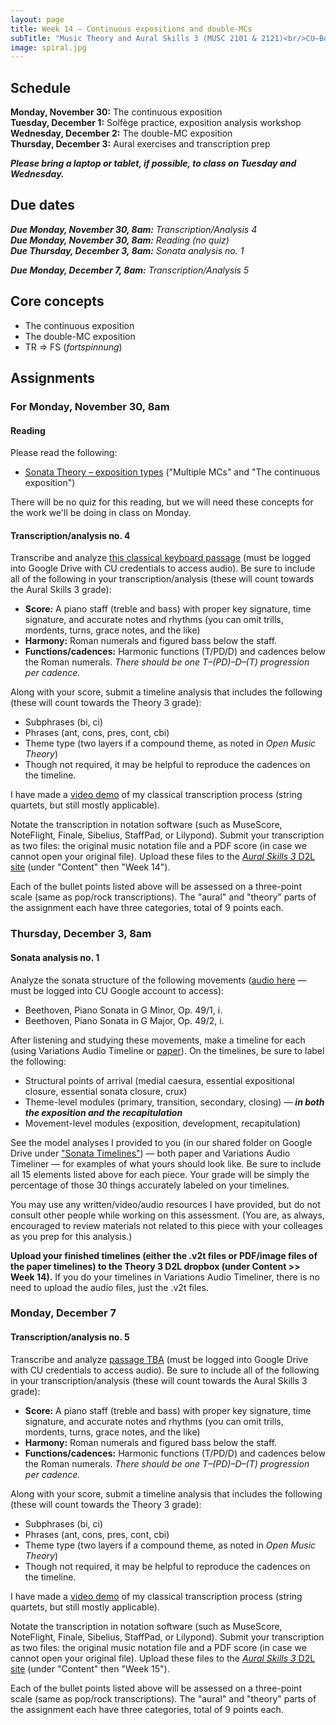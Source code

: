 ```yaml
---
layout: page
title: Week 14 – Continuous expositions and double-MCs
subTitle: "Music Theory and Aural Skills 3 (MUSC 2101 & 2121)<br/>CU–Boulder, Fall 2015<br/>Kris Shaffer, Ph.D. – coordinator"
image: spiral.jpg
---
```


## Schedule

**Monday, November 30:** The continuous exposition  
**Tuesday, December 1:** Solfège practice, exposition analysis workshop  
**Wednesday, December 2:** The double-MC exposition  
**Thursday, December 3:** Aural exercises and transcription prep  

***Please bring a laptop or tablet, if possible, to class on Tuesday and Wednesday.***


## Due dates

***Due Monday, November 30, 8am:*** *Transcription/Analysis 4*  
***Due Monday, November 30, 8am:*** *Reading (no quiz)*  
***Due Thursday, December 3, 8am:*** *Sonata analysis no. 1*  

***Due Monday, December 7, 8am:*** *Transcription/Analysis 5*  


## Core concepts

- The continuous exposition  
- The double-MC exposition  
- TR => FS (*fortspinnung*)  


## Assignments

### For Monday, November 30, 8am

#### Reading

Please read the following:

- [Sonata Theory – exposition types](http://openmusictheory.com/SonataTheory-exposition.html) ("Multiple MCs" and "The continuous exposition")

There will be no quiz for this reading, but we will need these concepts for the work we'll be doing in class on Monday.

#### Transcription/analysis no. 4

Transcribe and analyze [this classical keyboard passage](https://drive.google.com/a/colorado.edu/file/d/0B9o4hmKNoi6cS194Mmo0NzhPeWM/view?usp=sharing) (must be logged into Google Drive with CU credentials to access audio). Be sure to include all of the following in your transcription/analysis (these will count towards the Aural Skills 3 grade):

- **Score:** A piano staff (treble and bass) with proper key signature, time signature, and accurate notes and rhythms (you can omit trills, mordents, turns, grace notes, and the like)   
- **Harmony:** Roman numerals and figured bass below the staff.  
- **Functions/cadences:** Harmonic functions (T/PD/D) and cadences below the Roman numerals. *There should be one T–(PD)–D–(T) progression per cadence.*  

Along with your score, submit a timeline analysis that includes the following (these will count towards the Theory 3 grade):  

- Subphrases (bi, ci)  
- Phrases (ant, cons, pres, cont, cbi)  
- Theme type (two layers if a compound theme, as noted in *Open Music Theory*)  
- Though not required, it may be helpful to reproduce the cadences on the timeline.

I have made a [video demo](https://vimeo.com/119572881) of my classical transcription process (string quartets, but still mostly applicable).

Notate the transcription in notation software (such as MuseScore, NoteFlight, Finale, Sibelius, StaffPad, or Lilypond). Submit your transcription as two files: the original music notation file and a PDF score (in case we cannot open your original file). Upload these files to the [*Aural Skills 3* D2L site](https://learn.colorado.edu/d2l/home/120555) (under "Content" then "Week 14").

Each of the bullet points listed above will be assessed on a three-point scale (same as pop/rock transcriptions). The "aural" and "theory" parts of the assignment each have three categories, total of 9 points each.


### Thursday, December 3, 8am

#### Sonata analysis no. 1

Analyze the sonata structure of the following movements ([audio here](https://drive.google.com/a/colorado.edu/folderview?id=0B9o4hmKNoi6cVzUzUEhfUlFxVzA&usp=sharing) — must be logged into CU Google account to access):

- Beethoven, Piano Sonata in G Minor, Op. 49/1, i.  
- Beethoven, Piano Sonata in G Major, Op. 49/2, i.  

After listening and studying these movements, make a timeline for each (using Variations Audio Timeline or [paper](http://courses.shaffermusic.com/materials/timeline-blank.pdf)). On the timelines, be sure to label the following:

- Structural points of arrival (medial caesura, essential expositional closure, essential sonata closure, crux)  
- Theme-level modules (primary, transition, secondary, closing) — ***in both the exposition and the recapitulation***  
- Movement-level modules (exposition, development, recapitulation)  

See the model analyses I provided to you (in our shared folder on Google Drive under ["Sonata Timelines"](https://drive.google.com/open?id=0B9o4hmKNoi6cTEcxQ0p4YklyZFU)) — both paper and Variations Audio Timeliner — for examples of what yours should look like. Be sure to include all 15 elements listed above for each piece. Your grade will be simply the percentage of those 30 things accurately labeled on your timelines.

You may use any written/video/audio resources I have provided, but do not consult other people while working on this assessment. (You are, as always, encouraged to review materials not related to this piece with your colleages as you prep for this analysis.)

**Upload your finished timelines (either the .v2t files or PDF/image files of the paper timelines) to the Theory 3 D2L dropbox (under Content >> Week 14).** If you do your timelines in Variations Audio Timeliner, there is no need to upload the audio files, just the .v2t files.


### Monday, December 7

#### Transcription/analysis no. 5

Transcribe and analyze [passage TBA]() (must be logged into Google Drive with CU credentials to access audio). Be sure to include all of the following in your transcription/analysis (these will count towards the Aural Skills 3 grade):

- **Score:** A piano staff (treble and bass) with proper key signature, time signature, and accurate notes and rhythms (you can omit trills, mordents, turns, grace notes, and the like)   
- **Harmony:** Roman numerals and figured bass below the staff.  
- **Functions/cadences:** Harmonic functions (T/PD/D) and cadences below the Roman numerals. *There should be one T–(PD)–D–(T) progression per cadence.*  

Along with your score, submit a timeline analysis that includes the following (these will count towards the Theory 3 grade):  

- Subphrases (bi, ci)  
- Phrases (ant, cons, pres, cont, cbi)  
- Theme type (two layers if a compound theme, as noted in *Open Music Theory*)  
- Though not required, it may be helpful to reproduce the cadences on the timeline.

I have made a [video demo](https://vimeo.com/119572881) of my classical transcription process (string quartets, but still mostly applicable).

Notate the transcription in notation software (such as MuseScore, NoteFlight, Finale, Sibelius, StaffPad, or Lilypond). Submit your transcription as two files: the original music notation file and a PDF score (in case we cannot open your original file). Upload these files to the [*Aural Skills 3* D2L site](https://learn.colorado.edu/d2l/home/120555) (under "Content" then "Week 15").

Each of the bullet points listed above will be assessed on a three-point scale (same as pop/rock transcriptions). The "aural" and "theory" parts of the assignment each have three categories, total of 9 points each.
